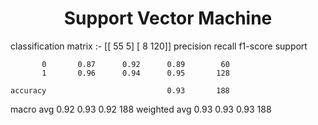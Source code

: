 <h1 align="center">Support Vector Machine</h1>
classification matrix :- 
[[ 55   5]
 [  8 120]]
              precision    recall  f1-score   support

           0       0.87      0.92      0.89        60
           1       0.96      0.94      0.95       128

    accuracy                           0.93       188
   macro avg       0.92      0.93      0.92       188
weighted avg       0.93      0.93      0.93       188

